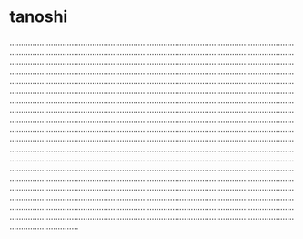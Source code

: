 # tanoshi

..................................................................................................................................................................................................................................................................................................................................................................................................................................................................................................................................................................................................................................................................................................................................................................................................................................................................................................................................................................................................................................................................................................................................................................................................................................................................................................................................................................................................................................................................................................................................................................................................................................................................................................................................................................................................................................................................................................................................................................................................................................................................................................................................................................................................................................................................................................................................................................................................................................................................................